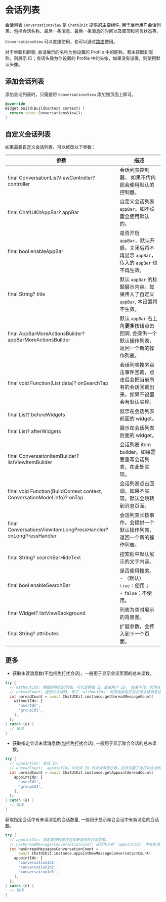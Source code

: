 # 会话列表

<Toc />

会话列表 `ConversationsView` 是 `ChatUIKit` 提供的主要组件, 用于展示用户会话列表，包括会话名称、最后一条消息、最后一条消息的时间以及置顶和禁言状态等。

`ConversationsView` 可以直接使用，也可以通过[路由](chatuikit_advanceusage.html#路由的使用)使用。

对于单聊和群聊, 会话展示的名称为你设置的 Profile 中的昵称，若未获取到昵称，则展示 ID；会话头像为你设置的 Profile 中的头像，如果没有设置，则使用默认头像。

## 添加会话列表

添加会话列表时，只需要将 `ConversationsView` 添加到页面上即可。

```dart
@override
Widget build(BuildContext context) {
  return const ConversationsView();
}
```

## 自定义会话列表

如果需要自定义会话列表，可以修改以下参数：

| 参数 | 描述 |
|---|---|
| final ConversationListViewController? controller | 会话列表控制器， 如果不传内部会使用默认的控制器。|
| final ChatUIKitAppBar? appBar | 自定义会话列表 `appBar`。如不设置会使用默认的。|
| final bool enableAppBar | 是否开启 `appBar`，默认开启。关闭后将不再显示 `appBar`，传入的 `appBar` 也不再生效。|
| final String? title | 默认 `appBar` 的标题展示内容。如果传入了自定义 `appBar`, 本设置将不生效。|
| final AppBarMoreActionsBuilder? appBarMoreActionsBuilder | 默认 `appBar` 右上角**更多**按钮点击回调, 会提供一个默认操作列表，返回一个新的操作列表。|
| final void Function(List<ConversationModel> data)? onSearchTap | 会话列表搜索点击事件回调，点击后会把当前所有的会话回调出来，如果不设置会有默认实现。|
| final List<Widget>? beforeWidgets | 展示在会话列表前面的 widget。|
| final List<Widget>? afterWidgets | 展示在会话列表后面的 widget。|
| final ConversationItemBuilder? listViewItemBuilder | 会话列表 item builder。如果需要重写会话列表，在此处实现。|
| final void Function(BuildContext context, ConversationModel info)? onTap | 会话列表点击回调。如果不实现，默认会跳转到消息页面。|
| final ConversationsViewItemLongPressHandler? onLongPressHandler | 会话列表长按事件。会提供一个默认操作列表，返回一个新的操作列表。|
| final String? searchBarHideText | 搜索框中默认展示的文字内容。|
| final bool enableSearchBar | 是否使用搜索。<br/> - （默认）`true`：使用；<br/> - `false`：不使用。|
| final Widget? listViewBackground | 列表为空时展示的背景图。|
| final String? attributes | 扩展参数，会传入到下一个页面。|


## 更多

- 获取未读消息数(不包括免打扰会话)，一般用于显示会话页面的总未读数。

```dart
try {
  // withoutIds: 需要排除的id列表，可以是群组 ID 或者用户 ID。 如果不传，则为获取所有非免打扰会话的总消息未读数。
  // unreadCount: 返回的未读数, 除了 'withoutIds` 的其他非免打扰会话未读消息总数。
  int unreadCount = await ChatUIKit.instance.getUnreadMessageCount(
    withoutIds: [
      'userId1',
      'groupId1',
    ],
  );
} catch (e) {
  // 错误
}
```

- 获取指定会话未读消息数(包括免打扰会话), 一般用于显示聚合会话的总未读数。

```dart
try {
  // appointIds: 会话 ID。
  // unreadCount: `appointIds`中会话 ID 的未读消息总数，包含设置了免打扰会话的消息未读数。
  int unreadCount = await ChatUIKit.instance.getAppointUnreadCount(
    appointIds: [
      'userId1',
      'groupId1',
    ],
  );
} catch (e) {
  // 错误
}
```

获取指定会话中有未读消息的会话数量,  一般用于显示聚合会话中有新消息的会话数。

```dart
try {
  // appointIds: 指定要获取是否包含新消息的会话范围。
  // hasUnreadMessagesConversationCount: 返回传入的 `appointIds` 中有新消息的会话数量，该返回包含了设置免打扰的会话。
  int hasUnreadMessagesConversationCount =
      await ChatUIKit.instance.appointNewMessageConversationCount(
    appointIds: [
      'conversationId1',
      'conversationId2',
      'conversationId3',
    ],
  );
} catch (e) {
  // 错误
}
```
